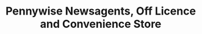 ---
title: "Pennywise Newsagents, Off Licence and Convenience Store"
url: /brighouse/pennywise-newsagents-off-licence-and-convenience-store/
shop: convenience
---
